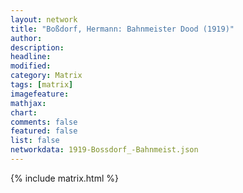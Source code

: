 ```yaml
---
layout: network
title: "Boßdorf, Hermann: Bahnmeister Dood (1919)"
author:
description:
headline:
modified:
category: Matrix
tags: [matrix]
imagefeature: 
mathjax: 
chart: 
comments: false
featured: false
list: false
networkdata: 1919-Bossdorf_-Bahnmeist.json
---
```

{% include matrix.html %}
